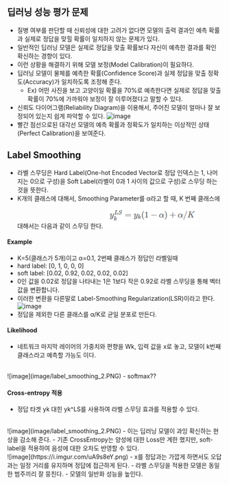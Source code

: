 ## 딥러닝 성능 평가 문제
- 질병 여부를 판단할 때 신뢰성에 대한 고려가 없다면 모델의 출력 결과인 예측 확률과 실제로 정답을 맞힐 확률이 일치하지 않는 문제가 있다.
- 일반적인 딥러닝 모델은 실제로 정답을 맞출 확률보다 자신이 예측한 결과를 확인 확신하는 경향이 있다.
- 이런 상황을 해결하기 위해 모델 보정(Model Calibration)이 필요하다.
- 딥러닝 모델이 물체를 예측한 확률(Confidence Score)과 실제 정답을 맞출 정확도(Accuracy)가 일치하도록 조정해 준다.
    - Ex) 어떤 사진을 보고 고양이일 확률을 70%로 예측한다면 실제로 정답을 맞출 확률이 70%에 가까워야 보정이 잘 이루어졌다고 말할 수 있다.
- 신뢰도 다이어그램(Reliability Diagram)을 이용해서, 주어진 모델이 얼마나 잘 보정되어 있는지 쉽게 파악할 수 있다.
![image](https://img1.daumcdn.net/thumb/R1280x0/?scode=mtistory2&fname=https%3A%2F%2Fk.kakaocdn.net%2Fdn%2FxCgIu%2FbtqFGwTHVAI%2FxhFtOBe74Flu9PcDVv6QUK%2Fimg.png)
- 빨간 점선으로된 대각선 모델의 예측 확률과 정확도가 일치하는 이상적인 상태(Perfect Calibration)을 보여준다.
  

## Label Smoothing
- 라벨 스무딩은 Hard Label(One-hot Encoded Vector로 정답 인덱스는 1, 나머지는 0으로 구성)을 Soft Label(라벨이 0과 1 사이의 값으로 구성)로 스무딩 하는 것을 뜻한다.
- K개의 클래스에 대해서, Smoothing Parameter를 α라고 할 때, K 번째 클래스에 대해서는 다음과 같이 스무딩 한다.
![image](image/label_smoothing_1.PNG)
#### Example
- K=5(클래스가 5개)이고 α=0.1, 2번째 클래스가 정답인 라벨일때
- hard label: [0, 1, 0, 0, 0]
- soft label: [0.02, 0.92, 0.02, 0.02, 0.02]
- 0인 값을 0.02로 정답을 나타내는 1은 1보다 작은 0.92로 라벨 스무딩을 통해 벡터값을 변환합니다.
- 이러한 변환을 다른말로 Label-Smoothing Regularization(LSR)이라고 한다.
![image](https://img1.daumcdn.net/thumb/R1280x0/?scode=mtistory2&fname=https%3A%2F%2Fk.kakaocdn.net%2Fdn%2FdwMAz7%2FbtqFHrjOsvt%2FbqXok19z0TJDJdwx0nVsYK%2Fimg.png)
- 정답을 제외한 다른 클래스를 α/K로 균일 분포로 만든다.

#### Likelihood
- 네트워크 마지막 레이어의 가중치와 편향을 Wk, 입력 값을 x로 놓고, 모델이 k번째 클래스라고 예측할 가능도 이다.
<br>
![image](image/label_smoothing_2.PNG)
- softmax??

#### Cross-entropy 적용
- 정답 타겟 yk 대힌 yk^LS를 사용하여 라벨 스무딩 효과를 적용할 수 있다.
<br>
![image](image/label_smoothing_2.PNG)
- 이는 딥러닝 모델이 과잉 확신하는 현상을 감소해 준다.
- 기존 CrossEntropy는 양성에 대한 Loss만 계한 했지만, soft-label을 적용하여 음성에 대한 오차도 반영할 수 있다.
<br>
![image](https://i.imgur.com/uA9s8eY.png)
- x를 정답과는 가깝게 하면서도 오답과는 일정 거리를 유지하며 정답에 접근하게 된다.
- 라벨 스무딩을 적용한 모델은 동일한 범주끼리 잘 뭉친다.
- 모델의 일반화 성능을 높인다.